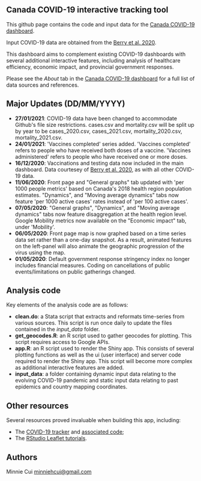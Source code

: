 ## Canada COVID-19 interactive tracking tool

This github page contains the code and input data for the [Canada COVID-19 dashboard](https://mhcui.shinyapps.io/Canada_COVID/).

Input COVID-19 data are obtained from the [Berry et al. 2020](https://github.com/ishaberry/Covid19Canada).

This dashboard aims to complement existing COVID-19 dashboards with several additional interactive features, including analysis of healthcare efficiency, economic impact, and provincial government responses. 

Please see the *About* tab in the [Canada COVID-19 dashboard](https://mhcui.shinyapps.io/Canada_COVID/) for a full list of data sources and references.

## Major Updates (DD/MM/YYYY)
- **27/01/2021**: COVID-19 data have been changed to accommodate Github's file size restrictions. cases.csv and mortality.csv will be split up by year to be cases_2020.csv, cases_2021.csv, mortality_2020.csv, mortality_2021.csv.
- **24/01/2021**: 'Vaccines completed' series added. 'Vaccines completed' refers to people who have received both doses of a vaccine. 'Vaccines administered' refers to people who have received one or more doses.
- **16/12/2020**: Vaccinations and testing data now included in the main dashboard. Data courtesey of [Berry et al. 2020](https://github.com/ishaberry/Covid19Canada), as with all other COVID-19 data. 
- **11/06/2020**: Front page and "General graphs" tab updated with 'per 1000 people metrics' based on Canada's 2018 health region population estimates. "Dynamics", and "Moving average dynamics" tabs now feature 'per 1000 active cases' rates instead of 'per 100 active cases'.
- **07/05/2020**: "General graphs", "Dynamics", and "Moving average dynamics" tabs now feature disaggregation at the health region level. Google Mobility metrics now available on the "Economic impact" tab, under 'Mobility'.
- **06/05/2020**: Front page map is now graphed based on a time series data set rather than a one-day snapshot. As a result, animated features on the left-panel will also animate the geographic progression of the virus using the map.
- **01/05/2020**: Default government response stringency index no longer includes financial measures. Coding on cancellations of public events/limitations on public gatherings changed.

## Analysis code

Key elements of the analysis code are as follows:
- **clean.do**: a Stata script that extracts and reformats time-series from various sources. This script is run once daily to update the files contained in the *input_data* folder.
- **get_geocodes.R**: an R script used to gather geocodes for plotting. This script requires access to Google APIs.
- **app.R**: an R script used to render the Shiny app. This consists of several plotting functions as well as the ui (user interface) and server code required to render the Shiny app. This script will become more complex as additional interactive features are added.
- **input_data**: a folder containing dynamic input data relating to the evolving COVID-19 pandemic and static input data relating to past epidemics and country mapping coordinates.

## Other resources

Several resources proved invaluable when building this app, including:
- The [COVID-19 tracker](https://vac-lshtm.shinyapps.io/ncov_tracker/) and [associated code](https://github.com/eparker12/nCoV_tracker);
- The [RStudio Leaflet tutorials](https://rstudio.github.io/leaflet/).

## Authors
Minnie Cui
minniehcui@gmail.com
